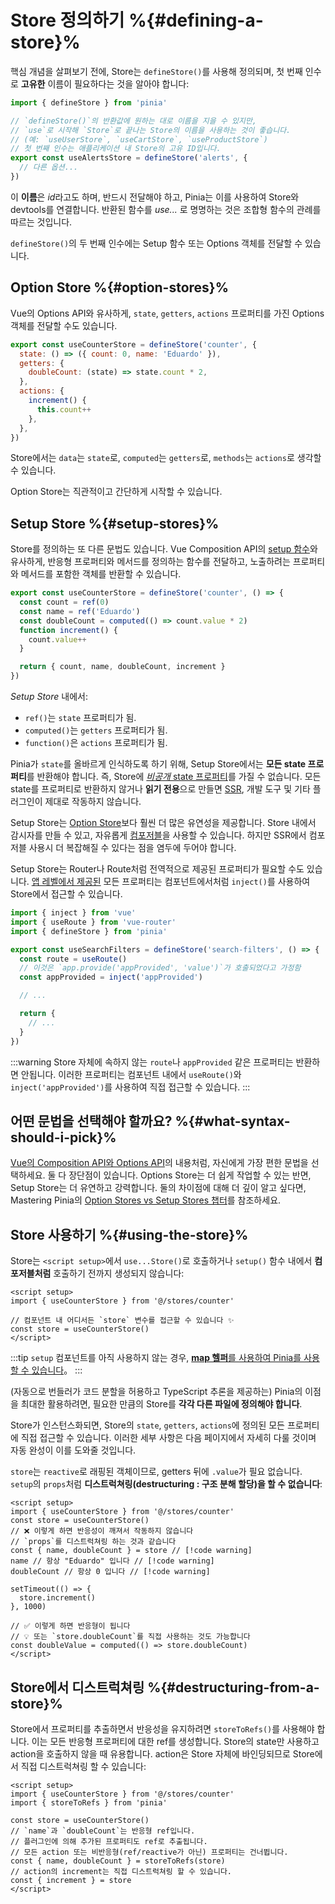 # Store 정의하기 %{#defining-a-store}%

<!-- <VueSchoolLink
  href="https://vueschool.io/lessons/define-your-first-pinia-store"
  title="Learn how to define and use stores in Pinia"
/> -->

<MasteringPiniaLink
  href="https://play.gumlet.io/embed/651ecff2e4c322668b0a17af"
  mp-link="https://masteringpinia.com/lessons/quick-start-with-pinia"
  title="Get started with Pinia"
/>

핵심 개념을 살펴보기 전에, Store는 `defineStore()`를 사용해 정의되며, 첫 번째 인수로 **고유한** 이름이 필요하다는 것을 알아야 합니다:

```js
import { defineStore } from 'pinia'

// `defineStore()`의 반환값에 원하는 대로 이름을 지을 수 있지만,
// `use`로 시작해 `Store`로 끝나는 Store의 이름을 사용하는 것이 좋습니다.
// (예: `useUserStore`, `useCartStore`, `useProductStore`)
// 첫 번째 인수는 애플리케이션 내 Store의 고유 ID입니다.
export const useAlertsStore = defineStore('alerts', {
  // 다른 옵션...
})
```

이 **이름**은 *id*라고도 하며, 반드시 전달해야 하고, Pinia는 이를 사용하여 Store와 devtools를 연결합니다. 반환된 함수를 *use...* 로 명명하는 것은 조합형 함수의 관례를 따르는 것입니다.

`defineStore()`의 두 번째 인수에는 Setup 함수 또는 Options 객체를 전달할 수 있습니다.

## Option Store %{#option-stores}%

Vue의 Options API와 유사하게, `state`, `getters`, `actions` 프로퍼티를 가진 Options 객체를 전달할 수도 있습니다.

```js {2-10}
export const useCounterStore = defineStore('counter', {
  state: () => ({ count: 0, name: 'Eduardo' }),
  getters: {
    doubleCount: (state) => state.count * 2,
  },
  actions: {
    increment() {
      this.count++
    },
  },
})
```

Store에서는 `data`는 `state`로, `computed`는 `getters`로, `methods`는 `actions`로 생각할 수 있습니다.

Option Store는 직관적이고 간단하게 시작할 수 있습니다.

## Setup Store %{#setup-stores}%

Store를 정의하는 또 다른 문법도 있습니다. Vue Composition API의 [setup 함수](https://vuejs.org/api/composition-api-setup.html)와 유사하게, 반응형 프로퍼티와 메서드를 정의하는 함수를 전달하고, 노출하려는 프로퍼티와 메서드를 포함한 객체를 반환할 수 있습니다.

```js
export const useCounterStore = defineStore('counter', () => {
  const count = ref(0)
  const name = ref('Eduardo')
  const doubleCount = computed(() => count.value * 2)
  function increment() {
    count.value++
  }

  return { count, name, doubleCount, increment }
})
```

_Setup Store_ 내에서:

- `ref()`는 `state` 프로퍼티가 됨.
- `computed()`는 `getters` 프로퍼티가 됨.
- `function()`은 `actions` 프로퍼티가 됨.

Pinia가 `state`를 올바르게 인식하도록 하기 위해, Setup Store에서는 **모든 state 프로퍼티**를 반환해야 합니다. 즉, Store에 [_비공개_ state 프로퍼티](https://masteringpinia.com/blog/how-to-create-private-state-in-stores)를 가질 수 없습니다. 모든 state를 프로퍼티로 반환하지 않거나 **읽기 전용**으로 만들면 [SSR](../cookbook/composables.md), 개발 도구 및 기타 플러그인이 제대로 작동하지 않습니다.

Setup Store는 [Option Store](#option-stores)보다 훨씬 더 많은 유연성을 제공합니다. Store 내에서 감시자를 만들 수 있고, 자유롭게 [컴포저블](https://vuejs.org/guide/reusability/composables.html#composables)을 사용할 수 있습니다. 하지만 SSR에서 컴포저블 사용시 더 복잡해질 수 있다는 점을 염두에 두어야 합니다.

Setup Store는 Router나 Route처럼 전역적으로 제공된 프로퍼티가 필요할 수도 있습니다. [앱 레벨에서 제공된](https://vuejs.org/api/application.html#app-provide) 모든 프로퍼티는 컴포넌트에서처럼 `inject()`를 사용하여 Store에서 접근할 수 있습니다.

```ts
import { inject } from 'vue'
import { useRoute } from 'vue-router'
import { defineStore } from 'pinia'

export const useSearchFilters = defineStore('search-filters', () => {
  const route = useRoute()
  // 이것은 `app.provide('appProvided', 'value')`가 호출되었다고 가정함
  const appProvided = inject('appProvided')

  // ...

  return {
    // ...
  }
})
```

:::warning
Store 자체에 속하지 않는 `route`나 `appProvided` 같은 프로퍼티는 반환하면 안됩니다. 이러한 프로퍼티는 컴포넌트 내에서 `useRoute()`와 `inject('appProvided')`를 사용하여 직접 접근할 수 있습니다.
:::

## 어떤 문법을 선택해야 할까요? %{#what-syntax-should-i-pick}%

[Vue의 Composition API와 Options API](https://vuejs.org/guide/introduction.html#which-to-choose)의 내용처럼, 자신에게 가장 편한 문법을 선택하세요. 둘 다 장단점이 있습니다. Options Store는 더 쉽게 작업할 수 있는 반면, Setup Store는 더 유연하고 강력합니다. 둘의 차이점에 대해 더 깊이 알고 싶다면, Mastering Pinia의 [Option Stores vs Setup Stores 챕터](https://masteringpinia.com/lessons/when-to-choose-one-syntax-over-the-other)를 참조하세요.

## Store 사용하기 %{#using-the-store}%

Store는 `<script setup>`에서 `use...Store()`로 호출하거나 `setup()` 함수 내에서 **컴포저블처럼** 호출하기 전까지 생성되지 않습니다:

```vue
<script setup>
import { useCounterStore } from '@/stores/counter'

// 컴포넌트 내 어디서든 `store` 변수를 접근할 수 있습니다 ✨
const store = useCounterStore()
</script>
```

:::tip
`setup` 컴포넌트를 아직 사용하지 않는 경우, [**map 헬퍼**를 사용하여 Pinia를 사용할 수 있습니다](../cookbook/options-api.md)。
:::

(자동으로 번들러가 코드 분할을 허용하고 TypeScript 추론을 제공하는) Pinia의 이점을 최대한 활용하려면, 필요한 만큼의 Store를 **각각 다른 파일에 정의해야 합니다**.

Store가 인스턴스화되면, Store의 `state`, `getters`, `actions`에 정의된 모든 프로퍼티에 직접 접근할 수 있습니다. 이러한 세부 사항은 다음 페이지에서 자세히 다룰 것이며 자동 완성이 이를 도와줄 것입니다.

`store`는 `reactive`로 래핑된 객체이므로, getters 뒤에 `.value`가 필요 없습니다. `setup`의 `props`처럼 **디스트럭쳐링(destructuring : 구조 분해 할당)을 할 수 없습니다**:

```vue
<script setup>
import { useCounterStore } from '@/stores/counter'
const store = useCounterStore()
// ❌ 이렇게 하면 반응성이 깨져서 작동하지 않습니다
// `props`를 디스트럭쳐링 하는 것과 같습니다
const { name, doubleCount } = store // [!code warning]
name // 항상 "Eduardo" 입니다 // [!code warning]
doubleCount // 항상 0 입니다 // [!code warning]

setTimeout(() => {
  store.increment()
}, 1000)

// ✅ 이렇게 하면 반응형이 됩니다
// 💡 또는 `store.doubleCount`를 직접 사용하는 것도 가능합니다
const doubleValue = computed(() => store.doubleCount)
</script>
```

## Store에서 디스트럭쳐링 %{#destructuring-from-a-store}%

Store에서 프로퍼티를 추출하면서 반응성을 유지하려면 `storeToRefs()`를 사용해야 합니다. 이는 모든 반응형 프로퍼티에 대한 ref를 생성합니다. Store의 state만 사용하고 action을 호출하지 않을 때 유용합니다. action은 Store 자체에 바인딩되므로 Store에서 직접 디스트럭쳐링 할 수 있습니다:

```vue
<script setup>
import { useCounterStore } from '@/stores/counter'
import { storeToRefs } from 'pinia'

const store = useCounterStore()
// `name`과 `doubleCount`는 반응형 ref입니다.
// 플러그인에 의해 추가된 프로퍼티도 ref로 추출됩니다.
// 모든 action 또는 비반응형(ref/reactive가 아닌) 프로퍼티는 건너뜁니다.
const { name, doubleCount } = storeToRefs(store)
// action의 increment는 직접 디스트럭쳐링 할 수 있습니다.
const { increment } = store
</script>
```
